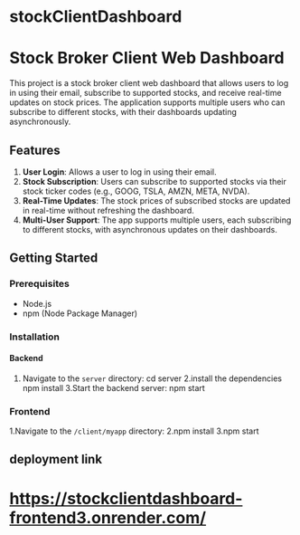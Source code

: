 ﻿# stockClientDashboard
# Stock Broker Client Web Dashboard

This project is a stock broker client web dashboard that allows users to log in using their email, subscribe to supported stocks, and receive real-time updates on stock prices. The application supports multiple users who can subscribe to different stocks, with their dashboards updating asynchronously.

## Features

1. **User Login**: Allows a user to log in using their email.
2. **Stock Subscription**: Users can subscribe to supported stocks via their stock ticker codes (e.g., GOOG, TSLA, AMZN, META, NVDA).
3. **Real-Time Updates**: The stock prices of subscribed stocks are updated in real-time without refreshing the dashboard.
4. **Multi-User Support**: The app supports multiple users, each subscribing to different stocks, with asynchronous updates on their dashboards.

## Getting Started

### Prerequisites

- Node.js
- npm (Node Package Manager)

### Installation

#### Backend

1. Navigate to the `server` directory:
   cd server
2.install the dependencies
  npm install
3.Start the backend server:
   npm start

### Frontend
1.Navigate to the `/client/myapp` directory:
2.npm install
3.npm start

## deployment link
# https://stockclientdashboard-frontend3.onrender.com/
